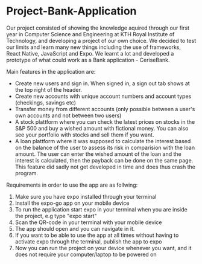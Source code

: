 # Project-Bank-Application

Our project consisted of showing the knowledge aquired through our first year in Computer Science and Engineering at KTH Royal Institute of Technology, and developing a project of our own choice. We decided to test our limits and learn many new things including the use of frameworks, React Native, JavaScript and Expo. We learnt a lot and developed a prototype of what could work as a Bank application - CeriseBank.

Main features in the application are:
- Create new users and sign in. When signed in, a sign out tab shows at the top right of the header.
- Create new accounts with unique account numbers and account types (checkings, savings etc)
- Transfer money from different accounts (only possible between a user's own accounts and not between two users)
- A stock plattform where you can check the latest prices on stocks in the S&P 500 and buy a wished amount with fictional money. You can also see your portfolio with stocks and sell them if you want.
- A loan plattform where it was supposed to calculate the interest based on the balance of the user to assess its risk in comparision with the loan amount. The user can enter the wished amount of the loan and the interest is calculated, then the payback can be done on the same page. This feature did sadly not get developed in time and does thus crash the program.


Requirements in order to use the app are as follwing:
1. Make sure you have expo installed through your terminal
2. Install the expo-go app on your mobile device
3. To run the application start expo in your terminal when you are inside the project, e.g type "expo start"
4. Scan the QR-code in your terminal with your mobile device
5. The app should open and you can navigate in it.
6. If you want to be able to use the app at all times without having to activate expo through the terminal, publish the app to expo
7. Now you can run the project on your device whenever you want, and it does not require your computer/laptop to be powered on

